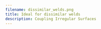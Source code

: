 ```yaml
---
filename: dissimilar_welds.png
title: Ideal for dissimilar welds
description: Coupling Irregular Surfaces
---
```

